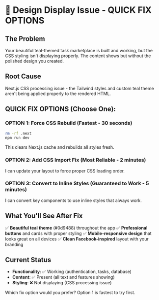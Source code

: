 # 🎨 Design Display Issue - QUICK FIX OPTIONS

## The Problem
Your beautiful teal-themed task marketplace is built and working, but the CSS styling isn't displaying properly. The content shows but without the polished design you created.

## Root Cause
Next.js CSS processing issue - the Tailwind styles and custom teal theme aren't being applied properly to the rendered HTML.

## QUICK FIX OPTIONS (Choose One):

### OPTION 1: Force CSS Rebuild (Fastest - 30 seconds)
```bash
rm -rf .next
npm run dev
```
This clears Next.js cache and rebuilds all styles fresh.

### OPTION 2: Add CSS Import Fix (Most Reliable - 2 minutes)
I can update your layout to force proper CSS loading order.

### OPTION 3: Convert to Inline Styles (Guaranteed to Work - 5 minutes) 
I can convert key components to use inline styles that always work.

## What You'll See After Fix
✅ **Beautiful teal theme** (#0d9488) throughout the app
✅ **Professional buttons** and cards with proper styling
✅ **Mobile-responsive design** that looks great on all devices
✅ **Clean Facebook-inspired** layout with your branding

## Current Status
- **Functionality**: ✅ Working (authentication, tasks, database)
- **Content**: ✅ Present (all text and features showing)
- **Styling**: ❌ Not displaying (CSS processing issue)

Which fix option would you prefer? Option 1 is fastest to try first.
